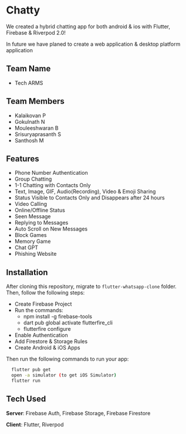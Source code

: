 # Chatty

We created a hybrid chatting app for both android & ios with Flutter, Firebase & Riverpod 2.0!

In future we have planed to create a web application & desktop platform application

## Team Name
- Tech ARMS

## Team Members
-  Kalaikovan P
-  Gokulnath N
-  Mouleeshwaran B
-  Srisuryaprasanth S
-  Santhosh M
     
## Features
- Phone Number Authentication
- Group Chatting
- 1-1 Chatting with Contacts Only
- Text, Image, GIF, Audio(Recording), Video & Emoji Sharing
- Status Visible to Contacts Only and Disappears after 24 hours
- Video Calling
- Online/Offline Status
- Seen Message
- Replying to Messages
- Auto Scroll on New Messages
- Block Games
- Memory Game
- Chat GPT
- Phishing Website

## Installation
After cloning this repository, migrate to ```flutter-whatsapp-clone``` folder. Then, follow the following steps:
- Create Firebase Project
- Run the commands:
  - npm install -g firebase-tools
  - dart pub global activate flutterfire_cli
  - flutterfire configure
- Enable Authentication
- Add Firestore & Storage Rules
- Create Android & iOS Apps

Then run the following commands to run your app:
```bash
  flutter pub get
  open -a simulator (to get iOS Simulator)
  flutter run
```

## Tech Used
**Server**: Firebase Auth, Firebase Storage, Firebase Firestore

**Client**: Flutter, Riverpod

    

